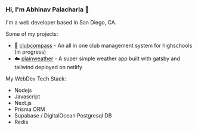 ### Hi, I'm Abhinav Palacharla 👋

I'm a web developer based in San Diego, CA. 

Some of my projects:
- 🧭 [clubcompass](https://github.com/clubcompass/clubcompass.net) - An all in one club management system for highschools (in progress)
- ☁️ [plainweather](https://github.com/AbhinavPalacharla/plainweather) - A super simple weather app built with gatsby and tailwind deployed on netlify  

My WebDev Tech Stack:
- Nodejs
- Javascript
- Next.js
- Prisma ORM
- Supabase / DigitalOcean Postgresql DB
- Redis
